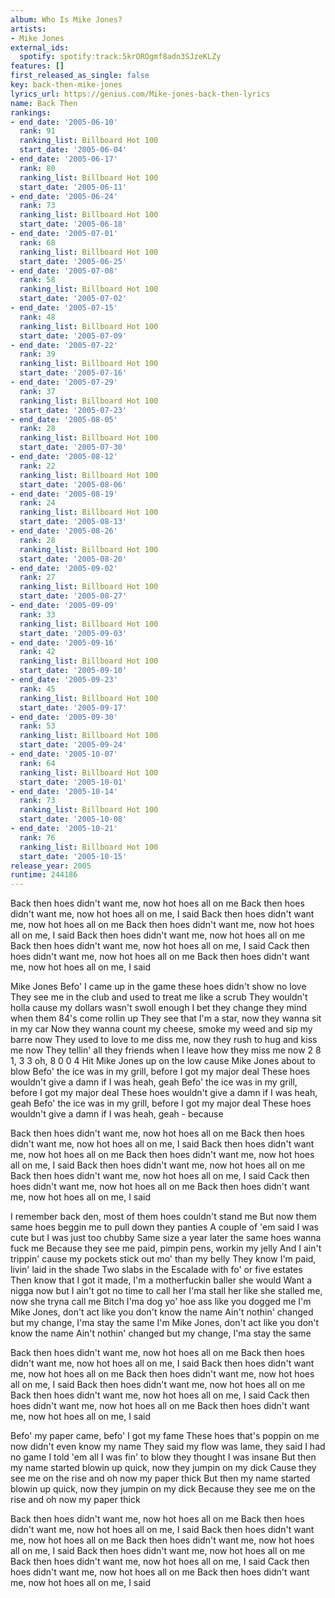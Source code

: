 ```yaml
---
album: Who Is Mike Jones?
artists:
- Mike Jones
external_ids:
  spotify: spotify:track:5krOROgmf8adn3SJzeKLZy
features: []
first_released_as_single: false
key: back-then-mike-jones
lyrics_url: https://genius.com/Mike-jones-back-then-lyrics
name: Back Then
rankings:
- end_date: '2005-06-10'
  rank: 91
  ranking_list: Billboard Hot 100
  start_date: '2005-06-04'
- end_date: '2005-06-17'
  rank: 80
  ranking_list: Billboard Hot 100
  start_date: '2005-06-11'
- end_date: '2005-06-24'
  rank: 73
  ranking_list: Billboard Hot 100
  start_date: '2005-06-18'
- end_date: '2005-07-01'
  rank: 68
  ranking_list: Billboard Hot 100
  start_date: '2005-06-25'
- end_date: '2005-07-08'
  rank: 58
  ranking_list: Billboard Hot 100
  start_date: '2005-07-02'
- end_date: '2005-07-15'
  rank: 48
  ranking_list: Billboard Hot 100
  start_date: '2005-07-09'
- end_date: '2005-07-22'
  rank: 39
  ranking_list: Billboard Hot 100
  start_date: '2005-07-16'
- end_date: '2005-07-29'
  rank: 37
  ranking_list: Billboard Hot 100
  start_date: '2005-07-23'
- end_date: '2005-08-05'
  rank: 28
  ranking_list: Billboard Hot 100
  start_date: '2005-07-30'
- end_date: '2005-08-12'
  rank: 22
  ranking_list: Billboard Hot 100
  start_date: '2005-08-06'
- end_date: '2005-08-19'
  rank: 24
  ranking_list: Billboard Hot 100
  start_date: '2005-08-13'
- end_date: '2005-08-26'
  rank: 28
  ranking_list: Billboard Hot 100
  start_date: '2005-08-20'
- end_date: '2005-09-02'
  rank: 27
  ranking_list: Billboard Hot 100
  start_date: '2005-08-27'
- end_date: '2005-09-09'
  rank: 33
  ranking_list: Billboard Hot 100
  start_date: '2005-09-03'
- end_date: '2005-09-16'
  rank: 42
  ranking_list: Billboard Hot 100
  start_date: '2005-09-10'
- end_date: '2005-09-23'
  rank: 45
  ranking_list: Billboard Hot 100
  start_date: '2005-09-17'
- end_date: '2005-09-30'
  rank: 53
  ranking_list: Billboard Hot 100
  start_date: '2005-09-24'
- end_date: '2005-10-07'
  rank: 64
  ranking_list: Billboard Hot 100
  start_date: '2005-10-01'
- end_date: '2005-10-14'
  rank: 73
  ranking_list: Billboard Hot 100
  start_date: '2005-10-08'
- end_date: '2005-10-21'
  rank: 76
  ranking_list: Billboard Hot 100
  start_date: '2005-10-15'
release_year: 2005
runtime: 244186
---
```

Back then hoes didn't want me, now hot hoes all on me
Back then hoes didn't want me, now hot hoes all on me, I said
Back then hoes didn't want me, now hot hoes all on me
Back then hoes didn't want me, now hot hoes all on me, I said
Back then hoes didn't want me, now hot hoes all on me
Back then hoes didn't want me, now hot hoes all on me, I said
Cack then hoes didn't want me, now hot hoes all on me
Back then hoes didn't want me, now hot hoes all on me, I said


Mike Jones
Befo' I came up in the game these hoes didn't show no love
They see me in the club and used to treat me like a scrub
They wouldn't holla cause my dollars wasn't swoll enough
I bet they change they mind when them 84's come rollin up
They see that I'm a star, now they wanna sit in my car
Now they wanna count my cheese, smoke my weed and sip my barre now
They used to love to me diss me, now they rush to hug and kiss me now
They tellin' all they friends when I leave how they miss me now
2 8 1, 3 3 oh, 8 0 0 4
Hit Mike Jones up on the low cause Mike Jones about to blow
Befo' the ice was in my grill, before I got my major deal
These hoes wouldn't give a damn if I was heah, geah
Befo' the ice was in my grill, before I got my major deal
These hoes wouldn't give a damn if I was heah, geah
Befo' the ice was in my grill, before I got my major deal
These hoes wouldn't give a damn if I was heah, geah - because


Back then hoes didn't want me, now hot hoes all on me
Back then hoes didn't want me, now hot hoes all on me, I said
Back then hoes didn't want me, now hot hoes all on me
Back then hoes didn't want me, now hot hoes all on me, I said
Back then hoes didn't want me, now hot hoes all on me
Back then hoes didn't want me, now hot hoes all on me, I said
Cack then hoes didn't want me, now hot hoes all on me
Back then hoes didn't want me, now hot hoes all on me, I said


I remember back den, most of them hoes couldn't stand me
But now them same hoes beggin me to pull down they panties
A couple of 'em said I was cute but I was just too chubby
Same size a year later the same hoes wanna fuck me
Because they see me paid, pimpin pens, workin my jelly
And I ain't trippin' cause my pockets stick out mo' than my belly
They know I'm paid, livin' laid in the shade
Two slabs in the Escalade with fo' or five estates
Then know that I got it made, I'm a motherfuckin baller she would
Want a nigga now but I ain't got no time to call her
I'ma stall her like she stalled me, now she tryna call me
Bitch I'ma dog yo' hoe ass like you dogged me
I'm Mike Jones, don't act like you don't know the name
Ain't nothin' changed but my change, I'ma stay the same
I'm Mike Jones, don't act like you don't know the name
Ain't nothin' changed but my change, I'ma stay the same


Back then hoes didn't want me, now hot hoes all on me
Back then hoes didn't want me, now hot hoes all on me, I said
Back then hoes didn't want me, now hot hoes all on me
Back then hoes didn't want me, now hot hoes all on me, I said
Back then hoes didn't want me, now hot hoes all on me
Back then hoes didn't want me, now hot hoes all on me, I said
Cack then hoes didn't want me, now hot hoes all on me
Back then hoes didn't want me, now hot hoes all on me, I said


Befo' my paper came, befo' I got my fame
These hoes that's poppin on me now didn't even know my name
They said my flow was lame, they said I had no game
I told 'em all I was fin' to blow they thought I was insane
But then my name started blowin up quick, now they jumpin on my dick
Cause they see me on the rise and oh now my paper thick
But then my name started blowin up quick, now they jumpin on my dick
Because they see me on the rise and oh now my paper thick


Back then hoes didn't want me, now hot hoes all on me
Back then hoes didn't want me, now hot hoes all on me, I said
Back then hoes didn't want me, now hot hoes all on me
Back then hoes didn't want me, now hot hoes all on me, I said
Back then hoes didn't want me, now hot hoes all on me
Back then hoes didn't want me, now hot hoes all on me, I said
Cack then hoes didn't want me, now hot hoes all on me
Back then hoes didn't want me, now hot hoes all on me, I said
